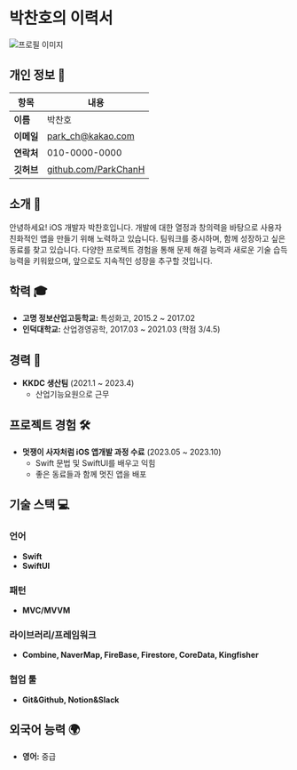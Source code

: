 # 박찬호의 이력서

![프로필 이미지](https://cdn.discordapp.com/attachments/1061488282325766220/1123141616077635634/KakaoTalk_Image_2023-06-27-15-41-30.jpeg)

## 개인 정보 📝

| 항목    | 내용                         |
| ------- | ---------------------------- |
| **이름**   | 박찬호                         |
| **이메일** | park_ch@kakao.com              |
| **연락처** | 010-0000-0000                   |
| **깃허브** | [github.com/ParkChanH](https://github.com/ParkChanH) |

## 소개 🌟

안녕하세요! iOS 개발자 박찬호입니다. 개발에 대한 열정과 창의력을 바탕으로 사용자 친화적인 앱을 만들기 위해 노력하고 있습니다. 팀워크를 중시하며, 함께 성장하고 싶은 동료를 찾고 있습니다. 다양한 프로젝트 경험을 통해 문제 해결 능력과 새로운 기술 습득 능력을 키워왔으며, 앞으로도 지속적인 성장을 추구할 것입니다.

## 학력 🎓

- **고명 정보산업고등학교:** 특성화고, 2015.2 ~ 2017.02
- **인덕대학교:** 산업경영공학, 2017.03 ~ 2021.03 (학점 3/4.5)

## 경력 💼

- **KKDC 생산팀** (2021.1 ~ 2023.4)
  - 산업기능요원으로 근무

## 프로젝트 경험 🛠️

- **멋쟁이 사자처럼 iOS 앱개발 과정 수료** (2023.05 ~ 2023.10)
  - Swift 문법 및 SwiftUI를 배우고 익힘
  - 좋은 동료들과 함께 멋진 앱을 배포

## 기술 스택 💻

### 언어
- **Swift**
- **SwiftUI**

### 패턴
- **MVC/MVVM**

### 라이브러리/프레임워크
- **Combine, NaverMap, FireBase, Firestore, CoreData, Kingfisher**

### 협업 툴
- **Git&Github, Notion&Slack**

## 외국어 능력 🌍

- **영어:** 중급

